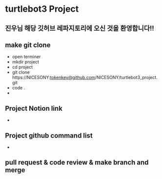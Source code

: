 # turtlebot3 Project

## 진우님 해당 깃허브 레파지토리에 오신 것을 환영합니다!!

## make git clone

- open terminer
- mkdir project
- cd project
- git clone https://NICESONY:tokenkey@github.com/NICESONY/turtlebot3_project.git
- code .
- 

## Project Notion link
- 

## Project github command list
-


## pull request & code review & make branch and merge
